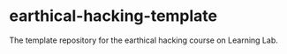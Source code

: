 # earthical-hacking-template
The template repository for the earthical hacking course on Learning Lab.
